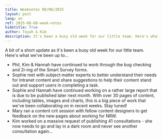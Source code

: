 ```yaml
---
title: Weeknotes 08/08/2025
layout: post
lang: en
ref: 2025-08-08-week-notes
hidetitle: True
author: Toyah & Kim
description: It's been a busy old week for our little team. Here's what we've been up to… 
---
```


A bit of a short update as it's been a busy old week for our little team. Here's what we've been up to… 

+ Phil, Kim & Hannah have continued to work through the bug checking and 2i-ing of the Smart Survey forms.
+ Sophie met with subject matter experts to better understand their needs for Intranet content and share suggestions to help their content stand out and support users in completing a task. 
+ Sophie and Hannah have continued working on a rather large report that is due to be published later next month. With over 30 pages of content, including tables, images and charts, this is a big piece of work that we've been collaborating on in recent weeks. Stay tuned!
+ Mary ran a content crit session with fellow content designers to get feedback on the new pages about working for NRW.
+ Kim worked on a massive request of publishing 41 consultations - she now needs to go and lay in a dark room and never see another consultation again… 
